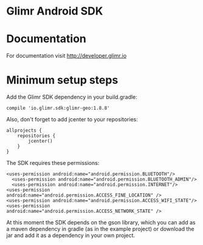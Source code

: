 Glimr Android SDK
==============

Documentation
============

For documentation visit http://developer.glimr.io

Minimum setup steps
============

Add the Glimr SDK dependency in your build.gradle:

    compile 'io.glimr.sdk:glimr-geo:1.8.8'

Also, don't forget to add jcenter to your repositories:

    allprojects {
        repositories {
            jcenter()
        }
    }

The SDK requires these permissions:
	
  	<uses-permission android:name="android.permission.BLUETOOTH"/>
	  <uses-permission android:name="android.permission.BLUETOOTH_ADMIN"/>
	  <uses-permission android:name="android.permission.INTERNET"/>
    <uses-permission android:name="android.permission.ACCESS_FINE_LOCATION" />
    <uses-permission android:name="android.permission.ACCESS_WIFI_STATE"/>
    <uses-permission android:name="android.permission.ACCESS_NETWORK_STATE" />

At this moment the SDK depends on the gson library, which you can add as a maven 
dependency in gradle (as in the example project) or download the jar and add it as a dependency 
in your own project.
